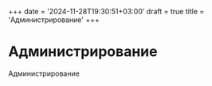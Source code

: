 +++
date = '2024-11-28T19:30:51+03:00'
draft = true
title = 'Администрирование'
+++

# Администрирование

Администрирование
